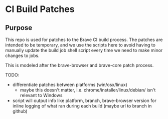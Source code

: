 # CI Build Patches

## Purpose

This repo is used for patches to the Brave CI build process. The patches are intended to be temporary,
and we use the scripts here to avoid having to manually update the build job shell script every time we need
to make minor changes to jobs.

This is modeled after the brave-browser and brave-core patch process.

TODO:

* differentiate patches between platforms (win/osx/linux)
  * maybe this doesn't matter, i.e. chrome/installer/linux/debian/ isn't relevant to Windows
* script will output info like platform, branch, brave-browser version for inline logging of
 what ran during each build (maybe url to branch in github)
